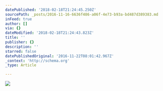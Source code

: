 ```yaml
---
datePublished: '2018-02-18T21:24:45.250Z'
sourcePath: _posts/2016-11-16-6636f486-a06f-4e73-b93a-bd487d389383.md
inFeed: true
author: []
via: {}
dateModified: '2018-02-18T21:24:43.823Z'
title: ''
publisher: {}
description: ''
starred: false
datePublishedOriginal: '2016-11-22T08:01:42.967Z'
_context: 'http://schema.org'
_type: Article

---
```

![](https://the-grid-user-content.s3-us-west-2.amazonaws.com/5d0b2b2b-1732-4ca3-805d-1c0147525727.jpg)